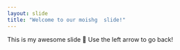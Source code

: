 ```yaml
---
layout: slide
title: "Welcome to our moishg  slide!"
---
```

This is my awesome slide :tada: 
Use the left arrow to go back!

